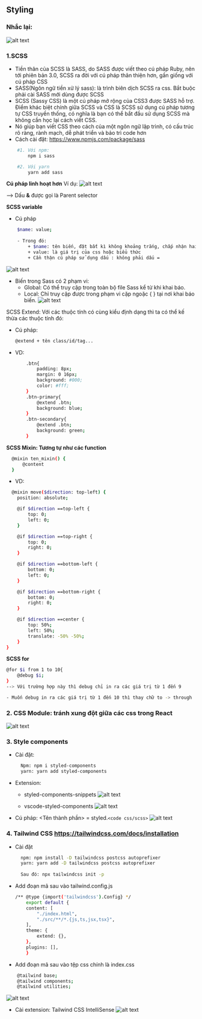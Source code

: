 ## Styling

### Nhắc lại:
![alt text](./img-03.png)

### 1.SCSS
- Tiền thân của SCSS là SASS, do SASS được viết theo cú pháp Ruby, nên tới phiên bản 3.0, SCSS ra đời với cú pháp thân thiện hơn, gần giống với cú pháp CSS
- SASS(Ngôn ngữ tiền xử lý sass): là trình biên dịch SCSS ra css. Bắt buộc phải cài SASS mới dùng được SCSS
- SCSS (Sassy CSS) là một cú pháp mở rộng của CSS3 được SASS hỗ trợ. Điểm khác biệt chính giữa SCSS và CSS là SCSS sử dụng cú pháp tương tự CSS truyền thống, có nghĩa là bạn có thể bắt đầu sử dụng SCSS mà không cần học lại cách viết CSS. 
- Nó giúp bạn viết CSS theo cách của một ngôn ngữ lập trình, có cấu trúc rõ ràng, rành mạch, dễ phát triển và bảo trì code hơn
- Cách cài đặt:  https://www.npmjs.com/package/sass
```sh
    #1. Với npm: 
        npm i sass

    #2. Với yarn
        yarn add sass
```
**Cú pháp linh hoạt hơn**
Ví dụ:
![alt text](./img-01.png)

--> Dấu **&** được gọi là Parent selector

**SCSS variable**
- Cú pháp 
```sh
    $name: value;
    
    - Trong đó:
        + $name: tên biến, đặt bất kì không khoảng trắng, chấp nhận hai ký tự đặc biệt là - _
        + value: là giá trị của css hoặc biểu thức
        + Cần thận cú pháp sử dụng dấu : không phải dấu = 
```
![alt text](./img-04.png)
- Biến trong Sass có 2 phạm vi:
    + Global: Có thể truy cập trong toàn bộ file Sass kể từ khi khai báo.
    + Local: Chỉ truy cập được trong phạm vi cặp ngoặc { } tại nơi khai báo biến.
![alt text](./img-02.png)

SCSS Extend: Với các thuộc tính có cùng kiểu định dạng thì ta có thể kế thừa các thuộc tính đó:
- Cú pháp:
    ```sh
    @extend + tên class/id/tag...
    ```
- VD:
    ```sh
        .btn{
            padding: 8px;
            margin: 0 16px;
            background: #000;
            color: #fff;
        }
        .btn-primary{
            @extend .btn;
            background: blue;
        }
        .btn-secondary{
            @extend .btn;
            background: green;
        }
    ```


**SCSS Mixin: Tương tự như các function**
```sh
  @mixin ten_mixin() {
      @content
  }
```
- VD:
```sh
  @mixin move($direction: top-left) {
    position: absolute;

    @if $direction ==top-left {
        top: 0;
        left: 0;
    }

    @if $direction ==top-right {
        top: 0;
        right: 0;
    }

    @if $direction ==bottom-left {
        bottom: 0;
        left: 0;
    }

    @if $direction ==bottom-right {
        bottom: 0;
        right: 0;
    }

    @if $direction ==center {
        top: 50%;
        left: 50%;
        translate: -50% -50%;
    }
}
```

**SCSS for**
```sh
@for $i from 1 to 10{
    @debug $i;
}
--> Với trường hợp này thì debug chỉ in ra các giá trị từ 1 đến 9

- Muốn debug in ra các giá trị từ 1 đến 10 thì thay chữ to -> through 
```

### 2. CSS Module: tránh xung đột giữa các css trong React
![alt text](./img-05.png)

### 3. Style components
- Cài đặt: 
    ```sh
      Npm: npm i styled-components
      yarn: yarn add styled-components
    ```
- Extension:
    + styled-components-snippets
    ![alt text](./img-06.png)

    + vscode-styled-components
    ![alt text](./img-07.png)

- Cú pháp: <Tên thành phần> = styled.<element>`<code css/scss>`
  ![alt text](./img-08.png)

### 4. Tailwind CSS https://tailwindcss.com/docs/installation
- Cài đặt
    ```sh
      npm: npm install -D tailwindcss postcss autoprefixer
      yarn: yarn add -D tailwindcss postcss autoprefixer
  		
      Sau đó: npx tailwindcss init -p
    ```
- Add đoạn mã sau vào tailwind.config.js 
    ```sh
    /** @type {import('tailwindcss').Config} */
        export default {
        content: [
            "./index.html",
            "./src/**/*.{js,ts,jsx,tsx}",
        ],
        theme: {
            extend: {},
        },
        plugins: [],
        }
    ```
- Add đoạn mã sau vào tệp css chính là index.css
```sh
    @tailwind base;
    @tailwind components;
    @tailwind utilities;
```
![alt text](./img-09.png)
- Cài extension: Tailwind CSS IntelliSense
![alt text](./img-10.png)

